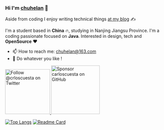 ### Hi I'm [chuhelan](https://www.chuhelan.com) 👋

Aside from coding I enjoy writing technical things [at my blog](https://www.chuhelan.com) ✍️

I'm a student based in **China** :fire:, studying in Nanjing Jiangsu Province. I'm a coding passionate focused on **Java**. Interested in design, tech and **OpenSource** ❤️


- 📫 How to reach me: [chuhelan@163.com](mailto:chuhelan@163.com)
- :rocket: Do whatever you like !

<p>
  <a href="https://twitter.com/intent/follow?screen_name=chuhelan">
    <img src="https://user-images.githubusercontent.com/7629661/87821427-202e0280-c870-11ea-9e38-8c7c74856753.png" width="144" alt="Follow @crloscuesta on Twitter" title="Follow @crloscuesta on Twitter">
  </a>

  <a href="https://github.com/sponsors/chuhelan">
    <img src="https://user-images.githubusercontent.com/7629661/87821425-1f956c00-c870-11ea-9871-a76f99739501.png" width="156" alt="Sponsor carloscuesta on GitHub" title="Sponsor carloscuesta on GitHub">
  </a>
</p>
 

[![Top Langs](https://github-readme-stats.vercel.app/api/top-langs/?username=chuhelan&layout=compact)](https://github.com/anuraghazra/github-readme-stats)
[![Readme Card](https://github-readme-stats.vercel.app/api/pin/?username=chuhelan&repo=dotchat_server)](https://github.com/chuhelan/dotchat_server)
